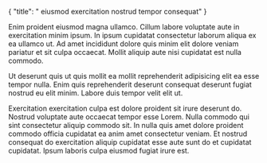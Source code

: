 {
  "title": " eiusmod exercitation nostrud tempor consequat"
}

Enim proident eiusmod magna ullamco. Cillum labore voluptate aute in exercitation minim ipsum. In ipsum cupidatat consectetur laborum aliqua ex ea ullamco ut. Ad amet incididunt dolore quis minim elit dolore veniam pariatur et sit culpa occaecat. Mollit aliquip aute nisi cupidatat est nulla commodo.

Ut deserunt quis ut quis mollit ea mollit reprehenderit adipisicing elit ea esse tempor nulla. Enim quis reprehenderit deserunt consequat deserunt fugiat nostrud eu elit minim. Labore duis tempor velit elit ut.

Exercitation exercitation culpa est dolore proident sit irure deserunt do. Nostrud voluptate aute occaecat tempor esse Lorem. Nulla commodo qui sint consectetur aliquip commodo sit. In nulla quis amet dolore proident commodo officia cupidatat ea anim amet consectetur veniam. Et nostrud consequat do exercitation aliquip cupidatat esse aute sunt do et cupidatat cupidatat. Ipsum laboris culpa eiusmod fugiat irure est.